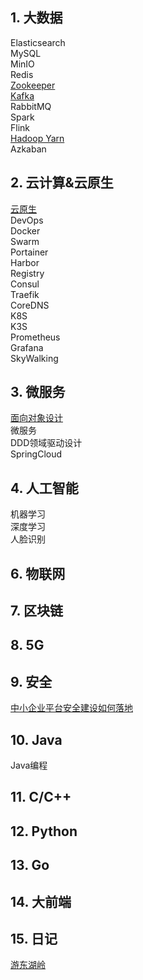 ## 1. 大数据

Elasticsearch  
MySQL  
MinIO  
Redis  
[Zookeeper](/bigdata/zookeeper/zookeeper.md)  
[Kafka](/bigdata/kafka/kafka.md)  
RabbitMQ  
Spark  
Flink  
[Hadoop Yarn](/bigdata/hadoop/hadoop_cluster/Hadoop-Yarn集群安装.md)  
Azkaban  

## 2. 云计算&云原生

[云原生](/cloudnative/basic/README.md)  
DevOps  
Docker  
Swarm  
Portainer  
Harbor  
Registry  
Consul  
Traefik  
CoreDNS  
K8S  
K3S   
Prometheus  
Grafana  
SkyWalking  

## 3. 微服务

[面向对象设计](/ood/README.md)  
微服务  
DDD领域驱动设计  
SpringCloud  

## 4. 人工智能

机器学习  
深度学习  
人脸识别  

## 6. 物联网

## 7. 区块链

## 8. 5G
   
## 9. 安全

[中小企业平台安全建设如何落地](security/中小企业平台安全建设如何落地.md)

## 10. Java

Java编程  

## 11. C/C++

## 12. Python

## 13. Go

## 14. 大前端

## 15. 日记

[游东湖岭](/doc/diary_20230312.md)  
